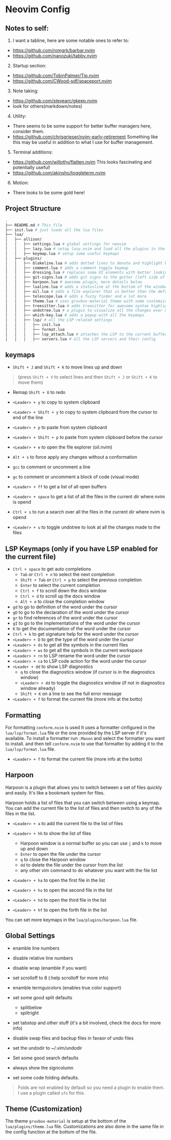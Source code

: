 # Neovim Config

## Notes to self:
1. I want a tabline, here are some notable ones to refer to:
  - https://github.com/romgrk/barbar.nvim
  - https://github.com/nanozuki/tabby.nvim
2. Startup section:
  - https://github.com/TobinPalmer/Tip.nvim
  - https://github.com/CWood-sdf/spaceport.nvim
3. Note taking:
  - https://github.com/stevearc/gkeep.nvim
  - look for others(markdown/notes)
4. Utility:
  - There seems to be some support for better buffer managers here, consider them.
  - https://github.com/chrisgrieser/nvim-early-retirement Something like this may be useful in addition to what I use for buffer management.
5. Terminal additions:
  - https://github.com/willothy/flatten.nvim This looks fascinating and potentially useful!
  - https://github.com/akinsho/toggleterm.nvim
6. Motion:
  - There looks to be some gold here! 

## Project Structure
```bash
.
├── README.md # This file
├── init.lua # just loads all the lua files
├── lua/
│   ├── allison/
│   │   ├── settings.lua # global settings for neovim
│   │   ├── lazy.lua # setup lazy.nvim and load all the plugins in the plugins folder
│   │   ├── keymap.lua # setup some useful keymaps
│   ├── plugins/
│   │   ├── blakeline.lua # adds dotted lines to denote and highlight blocks of code
│   │   ├── comment.lua # adds a comment toggle keymap
│   │   ├── dressing.lua # replaces some UI elements with better looking ones
│   │   ├── git-signs.lua # adds git signs to the gutter (left side of the window)
│   │   ├── harpoon.lua # awesome plugin, more details below
│   │   ├── lualine.lua # adds a statusline at the bottom of the window with icons and stuff
│   │   ├── oil.lua # adds a file explorer that is better than the default one
│   │   ├── telescope.lua # adds a fuzzy finder and a lot more
│   │   ├── theme.lua # uses gruvbox-material theme with some customizations
│   │   ├── treesitter.lua # adds treesitter for awesome syntax highlighting
│   │   ├── undotree.lua # a plugin to visualize all the changes ever made to a file
│   │   ├── which-key.lua # adds a popup with all the keymaps
│   │   ├── lsp/ # all the LSP related settings
│   │   │   ├── init.lua
│   │   │   ├── format.lua
│   │   │   ├── lsp_attach.lua # attaches the LSP to the current buffer and sets up keymaps
│   │   │   ├── servers.lua # all the LSP servers and their config
```

## keymaps
- `Shift + J` and `Shift + K` to move lines up and down 
> (press `Shift + V` to select lines and then `Shift + J` or `Shift + K` to move them)

- Remap `Shift + U` to redo

- `<Leader> + y` to copy to system clipboard
- `<Leader> + Shift + y` to copy to system clipboard from the cursor to end of the line
- `<Leader> + p` to paste from system clipboard
- `<Leader> + Shift + p` to paste from system clipboard before the cursor
- `<Leader> + e` to open the file explorer (oil.nvim)
- `Alt + s` to force apply any changes without a conformation
- `gcc` to comment or uncomment a line
- `gc` to comment or uncomment a block of code (visual mode)

- `<Leader> + ff` to get a list of all open buffers
- `<Leader> + space` to get a list of all the files in the current dir where nvim is opend
- `Ctrl + s` to run a search over all the files in the current dir where nvim is opend

- `<Leader> + u` to toggle undotree to look at all the changes made to the files

## LSP Keymaps (only if you have LSP enabled for the current file)
- `Ctrl + space` to get auto completions
    - `Tab` or `Ctrl + n` to select the next completion
    - `Shift + Tab` or `Ctrl + p` to select the previous completion
    - `Enter` to select the current completion
    - `Ctrl + f` to scroll down the docs window
    - `Ctrl + d` to scroll up the docs window
    - `Alt + e` to close the completion window
- `gd` to go to definition of the word under the cursor
- `gD` to go to the declaration of the word under the cursor
- `gr` to find references of the word under the cursor
- `gI` to go to the implementations of the word under the cursor
- `K` to get the documentation of the word under the cursor
- `Ctrl + k` to get signature help for the word under the cursor
- `<Leader> + D` to get the type of the word under the cursor
- `<Leader> + ds` to get all the symbols in the current files
- `<Leader> + ws` to get all the symbols in the current workspace
- `<Leader> + rn` to LSP rename the word under the cursor
- `<Leader> + ca` to LSP code action for the word under the cursor
- `<Leader + dd` to show LSP diagnostics
    - `q` to close the diagnostics window (if cursor is in the diagnostics window)
    - `<Leader> + dd` to toggle the diagnostics window (if not in diagnostics window already)
    - `Shift + K` on a line to see the full error message
- `<Leader> + f` to format the current file (more info at the botto)

## Formatting
For formatting `conform.nvim` is used
It uses a formatter cinfigured in the `lua/lsp/format.lua` file
or the one provided by the LSP server if it's available.
To install a formatter run `:Mason` and select the formatter you want to install.
and then tell `conform.nvim` to use that formatter by adding it to the `lua/lsp/format.lua` file.
- `<Leader> + f` to format the current file (more info at the botto)

## Harpoon
Harpoon is a plugin that allows you to switch between a set of files
quickly and easily. It's like a bookmark system for files.

Harpoon holds a list of files that you can switch between using a keymap.
You can add the current file to the list of files and then switch to any of the files in the list.

- `<Leader> + a` to add the current file to the list of files
- `<Leader> + hh` to show the list of files
    - Harpoon window is a normal buffer so you can use `j` and `k` to move up and down
    - `Enter` to open the file under the cursor
    - `q` to close the Harpoon window
    - `dd` to delete the file under the cursor from the list
    - any other vim command to do whatever you want with the file list

- `<Leader> + ha` to open the first file in the list
- `<Leader> + hs` to open the second file in the list
- `<Leader> + hd` to open the third file in the list
- `<Leader> + hf` to open the forth file in the list

You can set more keymaps in the `lua/plugins/harpoon.lua` file.

## Global Settings
- enamble line numbers
- disable relative line numbers
- disable wrap (enamble if you want)
- set scrolloff to 8 (:help scrolloff for more info)

- enamble termguicolors (enables true color support)

- set some good split defaults
  - splitbelow
  - splitright

- set tabstop and other stuff 
(it's a bit involved, check the docs for more info)

- disable swap files and backup files in favaor of undo files
- set the undodir to ~/.vim/undodir

- Set some good search defaults

- always show the signcolumn

- set some code folding defaults.
> Folds are not enabled by default 
so you need a plugin to enable them.
I use a plugin called `ufo` for this.

## Theme (Customization)
The theme `gruvbox-material`
is setup at the bottom of the `lua/plugins/theme.lua` file.
Customizations are also done in the same file in the config
function at the bottom of the file.
